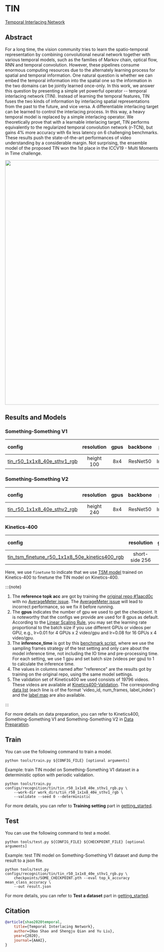 # TIN

[Temporal Interlacing Network](https://ojs.aaai.org/index.php/AAAI/article/view/6872)

<!-- [ALGORITHM] -->

## Abstract

<!-- [ABSTRACT] -->

For a long time, the vision community tries to learn the spatio-temporal representation by combining convolutional neural network together with various temporal models, such as the families of Markov chain, optical flow, RNN and temporal convolution. However, these pipelines consume enormous computing resources due to the alternately learning process for spatial and temporal information. One natural question is whether we can embed the temporal information into the spatial one so the information in the two domains can be jointly learned once-only. In this work, we answer this question by presenting a simple yet powerful operator -- temporal interlacing network (TIN). Instead of learning the temporal features, TIN fuses the two kinds of information by interlacing spatial representations from the past to the future, and vice versa. A differentiable interlacing target can be learned to control the interlacing process. In this way, a heavy temporal model is replaced by a simple interlacing operator. We theoretically prove that with a learnable interlacing target, TIN performs equivalently to the regularized temporal convolution network (r-TCN), but gains 4% more accuracy with 6x less latency on 6 challenging benchmarks. These results push the state-of-the-art performances of video understanding by a considerable margin. Not surprising, the ensemble model of the proposed TIN won the 1st place in the ICCV19 - Multi Moments in Time challenge.

<!-- [IMAGE] -->

<div align=center>
<img src="https://user-images.githubusercontent.com/34324155/143018602-d32bd546-e4f5-442c-9173-e4303676efb3.png" width="800"/>
</div>

## Results and Models

### Something-Something V1

| config                       | resolution | gpus | backbone | pretrain | top1 acc | top5 acc | reference top1 acc | reference top5 acc | gpu_mem(M) |            ckpt             |            log             |            json             |
| :--------------------------- | :--------: | :--: | :------: | :------: | :------: | :------: | :----------------: | :----------------: | :--------: | :-------------------------: | :------------------------: | :-------------------------: |
| [tin_r50_1x1x8_40e_sthv1_rgb](/configs/recognition/tin/tin_r50_1x1x8_40e_sthv1_rgb.py) | height 100 | 8x4  | ResNet50 | ImageNet |  44.25   |  73.94   |       44.04        |       72.72        |    6181    | [ckpt](https://download.openmmlab.com/mmaction/recognition/tin/tin_r50_1x1x8_40e_sthv1_rgb/tin_r50_1x1x8_40e_sthv1_rgb_20200729-4a33db86.pth) | [log](https://download.openmmlab.com/mmaction/recognition/tin/tin_r50_1x1x8_40e_sthv1_rgb/20200729_034132.log) | [json](https://download.openmmlab.com/mmaction/recognition/tin/tin_r50_1x1x8_40e_sthv1_rgb/20200729_034132.log.json) |

### Something-Something V2

| config                       | resolution | gpus | backbone | pretrain | top1 acc | top5 acc | reference top1 acc | reference top5 acc | gpu_mem(M) |            ckpt             |            log             |            json             |
| :--------------------------- | :--------: | :--: | :------: | :------: | :------: | :------: | :----------------: | :----------------: | :--------: | :-------------------------: | :------------------------: | :-------------------------: |
| [tin_r50_1x1x8_40e_sthv2_rgb](/configs/recognition/tin/tin_r50_1x1x8_40e_sthv2_rgb.py) | height 240 | 8x4  | ResNet50 | ImageNet |  56.70   |  83.62   |       56.48        |       83.45        |    6185    | [ckpt](https://download.openmmlab.com/mmaction/recognition/tin/tin_r50_1x1x8_40e_sthv2_rgb/tin_r50_1x1x8_40e_sthv2_rgb_20200912-b27a7337.pth) | [log](https://download.openmmlab.com/mmaction/recognition/tin/tin_r50_1x1x8_40e_sthv2_rgb/20200912_225451.log) | [json](https://download.openmmlab.com/mmaction/recognition/tin/tin_r50_1x1x8_40e_sthv2_rgb/20200912_225451.log.json) |

### Kinetics-400

| config                              |   resolution   | gpus | backbone |    pretrain     | top1 acc | top5 acc | gpu_mem(M) |               ckpt                |               log                |               json                |
| :---------------------------------- | :------------: | :--: | :------: | :-------------: | :------: | :------: | :--------: | :-------------------------------: | :------------------------------: | :-------------------------------: |
| [tin_tsm_finetune_r50_1x1x8_50e_kinetics400_rgb](/configs/recognition/tin/tin_tsm_finetune_r50_1x1x8_50e_kinetics400_rgb.py) | short-side 256 | 8x4  | ResNet50 | TSM-Kinetics400 |  70.89   |  89.89   |    6187    | [ckpt](https://download.openmmlab.com/mmaction/recognition/tin/tin_tsm_finetune_r50_1x1x8_50e_kinetics400_rgb/tin_tsm_finetune_r50_1x1x8_50e_kinetics400_rgb_20200810-4a146a70.pth) | [log](https://download.openmmlab.com/mmaction/recognition/tin/tin_tsm_finetune_r50_1x1x8_50e_kinetics400_rgb/20200809_142447.log) | [json](https://download.openmmlab.com/mmaction/recognition/tin/tin_tsm_finetune_r50_1x1x8_50e_kinetics400_rgb/20200809_142447.log.json) |

Here, we use `finetune` to indicate that we use [TSM model](https://download.openmmlab.com/mmaction/recognition/tsm/tsm_r50_1x1x8_50e_kinetics400_rgb/tsm_r50_1x1x8_50e_kinetics400_rgb_20200607-af7fb746.pth) trained on Kinetics-400 to finetune the TIN model on Kinetics-400.

:::{note}

1. The **reference topk acc** are got by training the [original repo #1aacd0c](https://github.com/deepcs233/TIN/tree/1aacd0c4c30d5e1d334bf023e55b855b59f158db) with no [AverageMeter issue](https://github.com/deepcs233/TIN/issues/4).
   The [AverageMeter issue](https://github.com/deepcs233/TIN/issues/4) will lead to incorrect performance, so we fix it before running.
2. The **gpus** indicates the number of gpu we used to get the checkpoint. It is noteworthy that the configs we provide are used for 8 gpus as default.
   According to the [Linear Scaling Rule](https://arxiv.org/abs/1706.02677), you may set the learning rate proportional to the batch size if you use different GPUs or videos per GPU,
   e.g., lr=0.01 for 4 GPUs x 2 video/gpu and lr=0.08 for 16 GPUs x 4 video/gpu.
3. The **inference_time** is got by this [benchmark script](/tools/analysis/benchmark.py), where we use the sampling frames strategy of the test setting and only care about the model inference time,
   not including the IO time and pre-processing time. For each setting, we use 1 gpu and set batch size (videos per gpu) to 1 to calculate the inference time.
4. The values in columns named after "reference" are the results got by training on the original repo, using the same model settings.
5. The validation set of Kinetics400 we used consists of 19796 videos. These videos are available at [Kinetics400-Validation](https://mycuhk-my.sharepoint.com/:u:/g/personal/1155136485_link_cuhk_edu_hk/EbXw2WX94J1Hunyt3MWNDJUBz-nHvQYhO9pvKqm6g39PMA?e=a9QldB). The corresponding [data list](https://download.openmmlab.com/mmaction/dataset/k400_val/kinetics_val_list.txt) (each line is of the format 'video_id, num_frames, label_index') and the [label map](https://download.openmmlab.com/mmaction/dataset/k400_val/kinetics_class2ind.txt) are also available.

:::

For more details on data preparation, you can refer to Kinetics400, Something-Something V1 and Something-Something V2 in [Data Preparation](/docs/data_preparation.md).

## Train

You can use the following command to train a model.

```shell
python tools/train.py ${CONFIG_FILE} [optional arguments]
```

Example: train TIN model on Something-Something V1 dataset in a deterministic option with periodic validation.

```shell
python tools/train.py configs/recognition/tin/tin_r50_1x1x8_40e_sthv1_rgb.py \
    --work-dir work_dirs/tin_r50_1x1x8_40e_sthv1_rgb \
    --validate --seed 0 --deterministic
```

For more details, you can refer to **Training setting** part in [getting_started](/docs/getting_started.md#training-setting).

## Test

You can use the following command to test a model.

```shell
python tools/test.py ${CONFIG_FILE} ${CHECKPOINT_FILE} [optional arguments]
```

Example: test TIN model on Something-Something V1 dataset and dump the result to a json file.

```shell
python tools/test.py configs/recognition/tin/tin_r50_1x1x8_40e_sthv1_rgb.py \
    checkpoints/SOME_CHECKPOINT.pth --eval top_k_accuracy mean_class_accuracy \
    --out result.json
```

For more details, you can refer to **Test a dataset** part in [getting_started](/docs/getting_started.md#test-a-dataset).

## Citation

```BibTeX
@article{shao2020temporal,
    title={Temporal Interlacing Network},
    author={Hao Shao and Shengju Qian and Yu Liu},
    year={2020},
    journal={AAAI},
}
```
